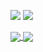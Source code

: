 
<!--
**prettykernel/prettykernel** is a ✨ _special_ ✨ repository because its `README.md` (this file) appears on your GitHub profile.

Here are some ideas to get you started:

- 🔭 I’m currently working on ...
- 🌱 I’m currently learning ...
- 👯 I’m looking to collaborate on ...
- 🤔 I’m looking for help with ...
- 💬 Ask me about ...
- 📫 How to reach me: ...
- 😄 Pronouns: ...
- ⚡ Fun fact: ...
-->


![](https://github-readme-stats.vercel.app/api/?username=prettykernel&count_private=true&hide=stars&show_icons=true&theme=buefy)
![](https://github-readme-stats.vercel.app/api/top-langs/?username=prettykernel&layout=compact)

<a href="#">
  <img align="center" src="https://github-readme-stats.vercel.app/api/?username=prettykernel&count_private=true&hide=stars&show_icons=true&theme=buefy"/>
  <img align="center" src="https://github-readme-stats.vercel.app/api/top-langs/?username=prettykernel"/>
</a>

